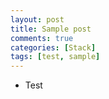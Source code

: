 ```yaml
---
layout: post
title: Sample post
comments: true
categories: [Stack]
tags: [test, sample]
---
```


* Test
